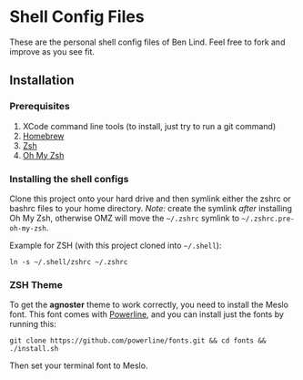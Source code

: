 # Shell Config Files

These are the personal shell config files of Ben Lind. Feel free to fork and
improve as you see fit.

## Installation

### Prerequisites

1. XCode command line tools (to install, just try to run a git command)
2. [Homebrew](brew.sh)
3. [Zsh](http://sourabhbajaj.com/mac-setup/iTerm/zsh.html)
4. [Oh My Zsh](https://github.com/robbyrussell/oh-my-zsh)

### Installing the shell configs

Clone this project onto your hard drive and then symlink either the zshrc
or bashrc files to your home directory. *Note:* create the symlink *after* installing Oh My Zsh, otherwise OMZ will move the `~/.zshrc` symlink to `~/.zshrc.pre-oh-my-zsh`.

Example for ZSH (with this project cloned into `~/.shell`):

```
ln -s ~/.shell/zshrc ~/.zshrc
```

### ZSH Theme

To get the **agnoster** theme to work correctly, you need to install the Meslo font. This font comes with [Powerline](https://github.com/powerline), and you can install just the fonts by running this:

```
git clone https://github.com/powerline/fonts.git && cd fonts && ./install.sh
```

Then set your terminal font to Meslo.
